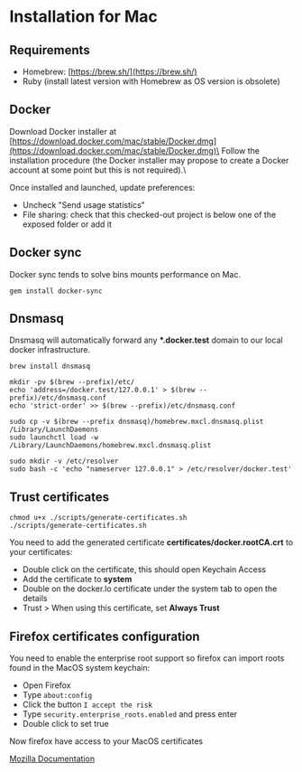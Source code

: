 # Installation for Mac 

## Requirements

- Homebrew: [https://brew.sh/](https://brew.sh/)
- Ruby (install latest version with Homebrew as OS version is
  obsolete)

## Docker

Download Docker installer at
[https://download.docker.com/mac/stable/Docker.dmg](https://download.docker.com/mac/stable/Docker.dmg)\
Follow the installation procedure (the Docker installer may propose to
create a Docker account at some point but this is not required).\

Once installed and launched, update preferences:

- Uncheck "Send usage statistics"
- File sharing: check that this checked-out project is below one of
  the exposed folder or add it

## Docker sync

Docker sync tends to solve bins mounts performance on Mac.

```
gem install docker-sync
```

## Dnsmasq

Dnsmasq will automatically forward any **\*.docker.test** domain to our
local docker infrastructure.

```
brew install dnsmasq
```

```
mkdir -pv $(brew --prefix)/etc/
echo 'address=/docker.test/127.0.0.1' > $(brew --prefix)/etc/dnsmasq.conf
echo 'strict-order' >> $(brew --prefix)/etc/dnsmasq.conf
```

```
sudo cp -v $(brew --prefix dnsmasq)/homebrew.mxcl.dnsmasq.plist /Library/LaunchDaemons
sudo launchctl load -w /Library/LaunchDaemons/homebrew.mxcl.dnsmasq.plist
```

```
sudo mkdir -v /etc/resolver
sudo bash -c 'echo "nameserver 127.0.0.1" > /etc/resolver/docker.test'
```

## Trust certificates

```
chmod u+x ./scripts/generate-certificates.sh
./scripts/generate-certificates.sh
```

You need to add the generated certificate
**certificates/docker.rootCA.crt** to your certificates:

- Double click on the certificate, this should open Keychain Access
- Add the certificate to **system**
- Double on the docker.lo certificate under the system tab to open the
  details
- Trust \> When using this certificate, set **Always Trust**

## Firefox certificates configuration

You need to enable the enterprise root support so firefox can
import roots found in the MacOS system keychain:

 - Open Firefox
 - Type `about:config`
 - Click the button `I accept the risk`
 - Type `security.enterprise_roots.enabled` and press enter
 - Double click to set true
 
Now firefox have access to your MacOS certificates

[Mozilla Documentation](https://wiki.mozilla.org/CA/AddRootToFirefox)
